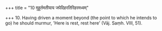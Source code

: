 +++
title = "10 मुहूर्तमतीयाय जपेदिहरतिरिहरमध्वम्"

+++
10. Having driven a moment beyond (the point to which he intends to go) he should murmur, 'Here is rest, rest here' (Vāj. Saṃh. VIII, 51).

